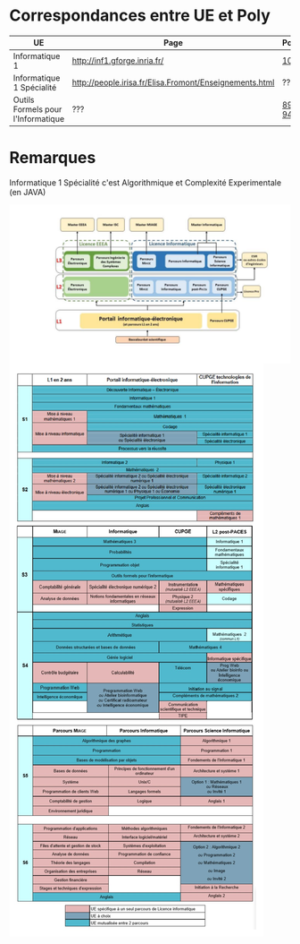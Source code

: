 # Correspondances entre UE et Poly

| UE | Page | Poly |
|---|---|---|
| Informatique 1 | http://inf1.gforge.inria.fr/ | [103](https://github.com/nazimboudeffa/NOT-POLYS-IFSIC/blob/master/POLYS.md#103programmation-par-objets-parallle-et-rpartie-en-javap-le-certen-l-ungaro1454) | 
| Informatique 1 Spécialité | http://people.irisa.fr/Elisa.Fromont/Enseignements.html | ??? |
| Outils Formels pour l'Informatique | ??? | [89](https://github.com/nazimboudeffa/NOT-POLYS-IFSIC/blob/master/POLYS.md#89mthodes-et-outils-de-l-informatique--approche-fonctionnellea-foret-d-herman1645) [94](https://github.com/nazimboudeffa/NOT-POLYS-IFSIC/blob/master/POLYS.md#94langages-formelsa-grazon702) |

# Remarques

Informatique 1 Spécialité c'est Algorithmique et Complexité Experimentale (en JAVA)

<img src="parcours.jpg" align="center">
<img src="parcours-complet.jpg" align ="center">
